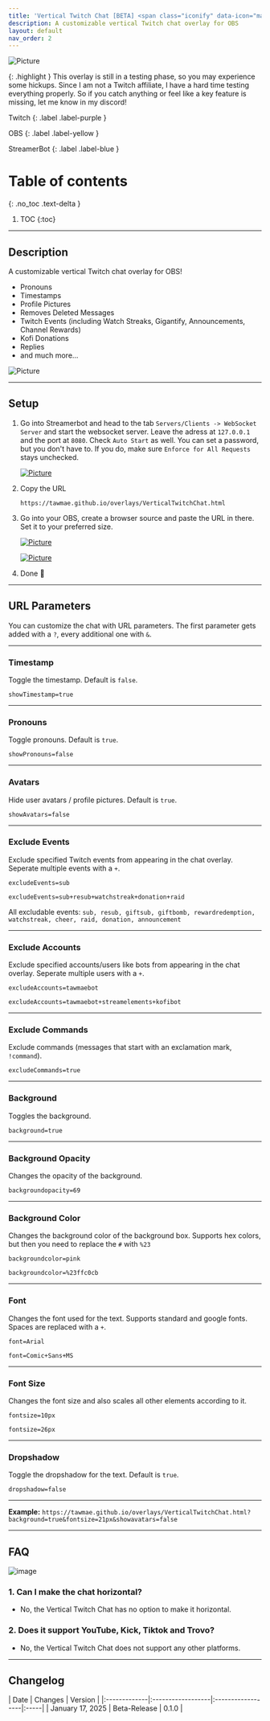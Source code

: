 ```yaml
---
title: 'Vertical Twitch Chat [BETA] <span class="iconify" data-icon="material-symbols-light:mark-unread-chat-alt-rounded" style="color: #d4af37; font-size: 18px; margin-left: 2px;"></span>'
description: A customizable vertical Twitch chat overlay for OBS
layout: default
nav_order: 2
---
```


![Picture](assets/media/vchat_title_1.png)

{: .highlight }
This overlay is still in a testing phase, so you may experience some hickups. Since I am not a Twitch affiliate, I have a hard time testing everything properly. So if you catch anything or feel like a key feature is missing, let me know in my discord!

Twitch
{: .label .label-purple }

OBS
{: .label .label-yellow }

StreamerBot
{: .label .label-blue }


# Table of contents
{: .no_toc .text-delta }

1. TOC
{:toc}

---

## <span class="iconify" data-icon="material-symbols:description-outline-sharp" data-inline="false"></span> **Description**
A customizable vertical Twitch chat overlay for OBS!

- Pronouns
- Timestamps
- Profile Pictures
- Removes Deleted Messages
- Twitch Events (including Watch Streaks, Gigantify, Announcements, Channel Rewards)
- Kofi Donations
- Replies
- and much more...

![Picture](assets/media/vchat_title_2.gif)


---

## <span class="iconify" data-icon="material-symbols:settings-alert-rounded" data-inline="false"></span> **Setup**

1. Go into Streamerbot and head to the tab `Servers/Clients -> WebSocket Server` and start the websocket server. Leave the adress at `127.0.0.1` and the port at `8080`. Check `Auto Start` as well. You can set a password, but you don't have to. If you do, make sure `Enforce for All Requests` stays unchecked.

   [![Picture](assets/media/notif_sb.png)](https://tawmae.github.io/assets/media/notif_sb.png)
   
2. Copy the URL
   
    ```
    https://tawmae.github.io/overlays/VerticalTwitchChat.html
    ```
   
3. Go into your OBS, create a browser source and paste the URL in there. Set it to your preferred size.
   
   [![Picture](assets/media/notif_obs_1.png)](https://tawmae.github.io/assets/media/notif_obs_1.png)
   
   [![Picture](assets/media/notif_obs_2.png)](https://tawmae.github.io/assets/media/notif_obs_2.png)
   
4. Done 🥳

---

## <span class="iconify" data-icon="material-symbols:dataset-linked-sharp" data-inline="false"></span> **URL Parameters** 

You can customize the chat with URL parameters. The first parameter gets added with a `?`, every additional one with `&`.

---

### <span class="iconify" data-icon="material-symbols:alarm-off" data-inline="false"></span> Timestamp

Toggle the timestamp. Default is `false`.

`showTimestamp=true`

---

### <span class="iconify" data-icon="ic:twotone-transgender" data-inline="false"></span> Pronouns

Toggle pronouns. Default is `true`.

`showPronouns=false`

---

### <span class="iconify" data-icon="tdesign:user-avatar-filled" data-inline="false"></span> Avatars

Hide user avatars / profile pictures. Default is `true`.

`showAvatars=false`

---

### <span class="iconify" data-icon="material-symbols:notifications-off-sharp" data-inline="false"></span> Exclude Events

Exclude specified Twitch events from appearing in the chat overlay. Seperate multiple events with a `+`.

`excludeEvents=sub`

`excludeEvents=sub+resub+watchstreak+donation+raid`

All excludable events: `sub, resub, giftsub, giftbomb, rewardredemption, watchstreak, cheer, raid, donation, announcement`

---

### <span class="iconify" data-icon="material-symbols:person-cancel" data-inline="false"></span> Exclude Accounts

Exclude specified accounts/users like bots from appearing in the chat overlay. Seperate multiple users with a `+`.

`excludeAccounts=tawmaebot`

`excludeAccounts=tawmaebot+streamelements+kofibot`

---

### <span class="iconify" data-icon="tabler:exclamation-mark-off" data-inline="false"></span> Exclude Commands

Exclude commands (messages that start with an exclamation mark, `!command`).

`excludeCommands=true`

---

### <span class="iconify" data-icon="material-symbols:background-grid-small-sharp" data-inline="false"></span> Background

Toggles the background.

`background=true`

---

### <span class="iconify" data-icon="mdi:circle-opacity" data-inline="false"></span> Background Opacity

Changes the opacity of the background.

`backgroundopacity=69`

---

### <span class="iconify" data-icon="ion:color-palette" data-inline="false"></span> Background Color

Changes the background color of the background box. Supports hex colors, but then you need to replace the `#` with `%23`

`backgroundcolor=pink`

`backgroundcolor=%23ffc0cb`

---

### <span class="iconify" data-icon="mdi:format-font" data-inline="false"></span> Font

Changes the font used for the text. Supports standard and google fonts. Spaces are replaced with a `+`.

`font=Arial`

`font=Comic+Sans+MS`

---

### <span class="iconify" data-icon="material-symbols:format-size" data-inline="false"></span> Font Size

Changes the font size and also scales all other elements according to it.

`fontsize=10px`

`fontsize=26px`

---

### <span class="iconify" data-icon="tabler:inner-shadow-right" data-inline="false"></span> Dropshadow

Toggle the dropshadow for the text. Default is `true`.

`dropshadow=false`

---

**Example:**
`https://tawmae.github.io/overlays/VerticalTwitchChat.html?background=true&fontsize=21px&showavatars=false` 

---

## **FAQ**

![image](https://github.com/user-attachments/assets/c28e2f87-08d7-48d5-a7da-164c6b97b876)

### 1. Can I make the chat horizontal?
   - No, the Vertical Twitch Chat has no option to make it horizontal.

### 2. Does it support YouTube, Kick, Tiktok and Trovo?
   - No, the Vertical Twitch Chat does not support any other platforms.

---

## <span class="iconify" data-icon="material-symbols:published-with-changes" data-inline="false"></span> **Changelog**

| Date        | Changes          | Version |
|:-------------|:------------------|:------------------|:-----|
| January 17, 2025           | Beta-Release | 0.1.0 |
